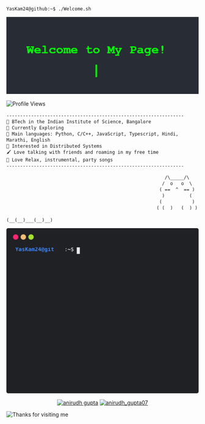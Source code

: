 
``` Console
YasKam24@github:~$ ./Welcome.sh
```

<p align="center">
  <img src="https://github.com/YasKam24/YasKam24/blob/main/assests/Animation.gif" alt="Typing Animation">
</p>


![Profile Views](https://komarev.com/ghpvc/?username=YasKam24)



```
-----------------------------------------------------------------
🏫 BTech in the Indian Institute of Science, Bangalore
🔎 Currently Exploring
🌟 Main languages: Python, C/C++, JavaScript, Typescript, Hindi, Marathi, English 
🚩 Interested in Distributed Systems
🖌️ Love talking with friends and roaming in my free time
🎵 Love Relax, instrumental, party songs
-----------------------------------------------------------------
```
```
                                                          /\_____/\
                                                         /  o   o  \
                                                        ( ==  ^  == )
                                                         )         (
                                                        (           )
                                                       ( (  )   (  ) )
                                                      (__(__)___(__)__)
```



<p align='center'>
  <img align="center" src="https://github.com/YasKam24/YasKam24/blob/main/github_stats.svg">
</p>

<p align='center'>
<a href="https://www.linkedin.com/in/yash-kamble-415aa527b/" target="blank"><img align="center" src="https://raw.githubusercontent.com/rahuldkjain/github-profile-readme-generator/master/src/images/icons/Social/linked-in-alt.svg" alt="anirudh gupta" height="30" width="40" /></a>
<a href="https://leetcode.com/u/YasKam24/" target="blank"><img align="center" src="https://raw.githubusercontent.com/rahuldkjain/github-profile-readme-generator/master/src/images/icons/Social/leet-code.svg" alt="anirudh_gupta07" height="30" width="40" /></a>
</p>


<img height="120" alt="Thanks for visiting me" width="100%" src="https://raw.githubusercontent.com/BrunnerLivio/brunnerlivio/master/images/marquee.svg" />

